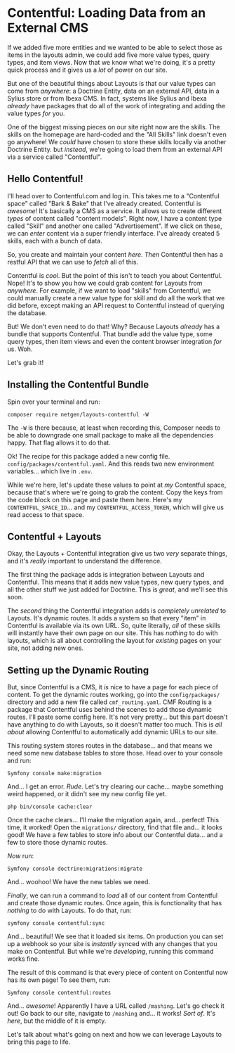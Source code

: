 # Contentful: Loading Data from an External CMS

If we added five more entities and we wanted to be able to select those as items
in the layouts admin, we could add five more value types, query types, and item views.
Now that we know what we're doing, it's a pretty quick process and it gives us a
*lot* of power on our site.

But one of the beautiful things about Layouts is that our value types can come from
*anywhere*: a Doctrine Entity, data on an external API, data in a Sylius store or
from Ibexa CMS. In fact, systems like Sylius and Ibexa *already* have packages that
do all of the work of integrating and adding the value types *for* you.

One of the biggest missing pieces on our site right now are the skills. The skills
on the homepage are hard-coded and the "All Skills" link doesn't even go anywhere!
We *could* have chosen to store these skills locally via another Doctrine Entity.
but *instead*, we're going to load them from an external API via a service called
"Contentful".

## Hello Contentful!

I'll head over to Contentful.com and log in. This takes me to a "Contentful space"
called "Bark & Bake" that I've already created. Contentful is *awesome*! It's
basically a CMS as a service. It allows us to create different *types* of content
called "content models". Right now, I have a content type called "Skill" and another
one called "Advertisement". If we click on these, we can *enter* content via a
super friendly interface. I've already created 5 skills, each with a bunch of data.

So, you create and maintain your content *here*. *Then* Contentful then has a restful
API that we can use to *fetch* all of this.

Contentful is *cool*. But the point of this isn't to teach you about Contentful.
Nope! It's to show you how we could grab content for Layouts from *anywhere*. For
example, if we want to load "skills" from Contentful, we could manually create a
new value type for skill and do all the work that we did before, except making
an API request to Contentful instead of querying the database.

But! We don't even need to do that! Why? Because Layouts *already* has a bundle
that supports Contentful. That bundle add the value type, some query types, then
item views and even the content browser integration *for* us. Woh.

Let's grab it!

## Installing the Contentful Bundle

Spin over your terminal and run:

```terminal
composer require netgen/layouts-contentful -W
```

The `-W` is there because, at least when recording this, Composer needs to be
able to downgrade one small package to make all the dependencies happy. That
flag allows it to do that.

Ok! The recipe for this package added a new config file.
`config/packages/contentful.yaml`. And this reads two new environment variables...
which live in `.env`.

While we're here, let's update these values to point at *my* Contentful space, because
that's where we're going to grab the content. Copy the keys from the code block
on this page and paste them here. Here's my `CONTENTFUL_SPACE_ID`... and my
`CONTENTFUL_ACCESS_TOKEN`, which will give us read access to that space.

## Contentful + Layouts

Okay, the Layouts + Contentful integration give us two *very* separate things, and
it's *really* important to understand the difference.

The first thing the package adds is integration between Layouts and Contentful. This
means that it adds new value types, new query types, and all the other stuff we just
added for Doctrine. This is *great*, and we'll see this soon.

The *second* thing the Contentful integration adds is *completely unrelated* to
Layouts. It's dynamic routes. It adds a system so that every "item" in Contentful
is available via its own URL. So, quite literally, *all* of these skills will
instantly have their own page on our site. This has *nothing* to do with layouts,
which is all about controlling the layout for *existing* pages on your site, not
adding new ones.

## Setting up the Dynamic Routing

But, since Contentful is a CMS, it *is* nice to have a page for each piece of
content. To get the dynamic routes working, go into the `config/packages/` directory
and add a new file called `cmf_routing.yaml`. CMF Routing is a package that Contentful
uses behind the scenes to add those dynamic routes. I'll paste some config here.
It's not very pretty... but this part doesn't have anything to do with Layouts, so
it doesn't matter too much. This is *all about* allowing Contentful to automatically
add dynamic URLs to our site.

This routing system stores routes in the database... and that means we need some
new database tables to store those. Head over to your console and run:

```terminal
Symfony console make:migration
```

And... I get an error. *Rude*. Let's try clearing our cache... maybe something weird
happened, or it didn't see my new config file yet.

```terminal-silent
php bin/console cache:clear
```

Once the cache clears... I'll make the migration again, and... perfect! This time,
it worked! Open the `migrations/` directory, find that file and... it looks good!
We have a few tables to store info about our Contentful data... and a few to store
those dynamic routes.

*Now* run:

```terminal
Symfony console doctrine:migrations:migrate
```

And... woohoo! We have the new tables we need.

*Finally*, we can run a command to *load* all of our content from Contentful and
create those dynamic routes. Once again, this is functionality that has *nothing*
to do with Layouts. To do that, run:

```terminal
symfony console contentful:sync
```

And... beautiful! We see that it loaded six items. On production you can set up a
webhook so your site is *instantly* synced with any changes that you make on
Contentful. But while we're *developing*, running this command works fine.

The result of this command is that every piece of content on Contentful now has its
own page! To see them, run:

```terminal
Symfony console contentful:routes
```

And... *awesome*! Apparently I have a URL called `/mashing`. Let's go check it out!
Go back to our site, navigate to `/mashing` and... it works! *Sort of*. It's *here*,
but the middle of it is empty.

Let's talk about what's going on next and how we can leverage Layouts to bring this
page to life.
